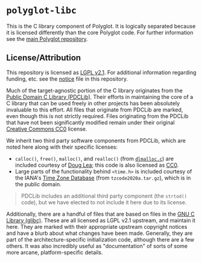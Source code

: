 # `polyglot-libc`

This is the C library component of Polyglot. It is logically separated because
it is licensed differently than the core Polyglot code. For further information
see the [main Polyglot repository][polyglot].

## License/Attribution

This repository is licensed as [LGPL v2.1][lgpl2.1]. For additional information
regarding funding, etc. see the [notice][notice] file in this repository.

Much of the target-agnostic portion of the C library originates from the [Public
Domain C Library (PDCLib)][pdclib]. Their efforts in maintaining the core of a C
library that can be used freely in other projects has been absolutely invaluable
to this effort. All files that originate from PDCLib are marked, even though
this is not strictly required. Files originating from the PDCLib that have not
been significantly modified remain under their original [Creative Commons
CC0][cc0] license.

We inherit two third party software components from PDCLib, which are noted here
along with their specific licenses:

- `calloc()`, `free()`, `malloc()`, and `realloc()` (from
  [`dlmalloc.c`][dlmalloc]) are included courtesy of [Doug Lea][douglea]; this
  code is also licensed as [CC0][cc0].
- Large parts of the functionality behind `<time.h>` is included courtesy of the
  IANA's [Time Zone Database][ianatzdb] (from `tzcode2020a.tar.gz`), which is in
  the public domain.

> PDCLib includes an additional third party component (the `strtod()` code), but
> we have elected to not include it here due to its license.

Additionally, there are a handful of files that are based on files in the [GNU C
Library (glibc)][glibc]. These are all licensed as LGPL v2.1 upstream, and
maintain it here. They are marked with their appropriate upstream copyright
notices and have a blurb about what changes have been made. Generally, they are
part of the architecture-specific initialization code, although there are a few
others. It was also incredibly useful as "documentation" of sorts of some more
arcane, platform-specific details.


[polyglot]: https://github.com/idaholab/polyglot-libc
[lgpl2.1]:  COPYING
[notice]:   NOTICE
[pdclib]:   https://github.com/DevSolar/pdclib
[cc0]:      COPYING.CC0
[douglea]:  https://gee.cs.oswego.edu/dl/
[dlmalloc]: src/_dlmalloc/dlmalloc.c
[ianatzdb]: https://www.iana.org/time-zones/
[glibc]:    https://www.gnu.org/software/libc/

